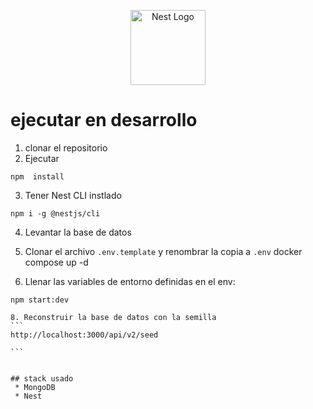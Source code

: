<p align="center">
  <a href="http://nestjs.com/" target="blank"><img src="https://nestjs.com/img/logo-small.svg" width="120" alt="Nest Logo" /></a>
</p>

# ejecutar en desarrollo

1. clonar el repositorio
2. Ejecutar 
```
npm  install
```
3. Tener Nest CLI instlado 

```
npm i -g @nestjs/cli
```
4. Levantar la base de datos 

5. Clonar el archivo ```.env.template``` y renombrar la copia a ```.env```
docker compose up -d

6. Llenar las variables de entorno definidas en el env:
```
npm start:dev
```

````
8. Reconstruir la base de datos con la semilla
```
http://localhost:3000/api/v2/seed

```


## stack usado
 * MongoDB
 * Nest